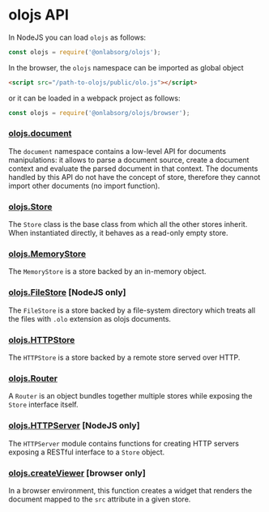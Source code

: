 # olojs API
In NodeJS you can load `olojs` as follows:

```js
const olojs = require('@onlabsorg/olojs');
```

In the browser, the `olojs` namespace can be imported as global object

```html
<script src="/path-to-olojs/public/olo.js"></script>
```

or it can be loaded in a webpack project as follows:

```js
const olojs = require('@onlabsorg/olojs/browser');
```

### [olojs.document](./api/document.md)
The `document` namespace contains a low-level API for documents manipulations:
it allows to parse a document source, create a document context and evaluate
the parsed document in that context. The documents handled by this API do not 
have the concept of store, therefore they cannot import other documents (no 
import function).

### [olojs.Store](./api/store.md)
The `Store` class is the base class from which all the other stores inherit.
When instantiated directly, it behaves as a read-only empty store.

### [olojs.MemoryStore](./api/memory-store.md)
The `MemoryStore` is a store backed by an in-memory object.
    
### [olojs.FileStore](./api/file-store.md) [NodeJS only]
The `FileStore` is a store backed by a file-system directory which treats all 
the files with `.olo` extension as olojs documents.

### [olojs.HTTPStore](./api/http-store.md)
The `HTTPStore` is a store backed by a remote store served over HTTP.

### [olojs.Router](./api/router.md)
A `Router` is an object bundles together multiple stores while exposing the
`Store` interface itself.

### [olojs.HTTPServer](./api/http-server.md) [NodeJS only]
The `HTTPServer` module contains functions for creating HTTP servers exposing
a RESTful interface to a `Store` object.

### [olojs.createViewer](./api/viewer.md) [browser only]
In a browser environment, this function creates a widget that renders the
document mapped to the `src` attribute in a given store.
